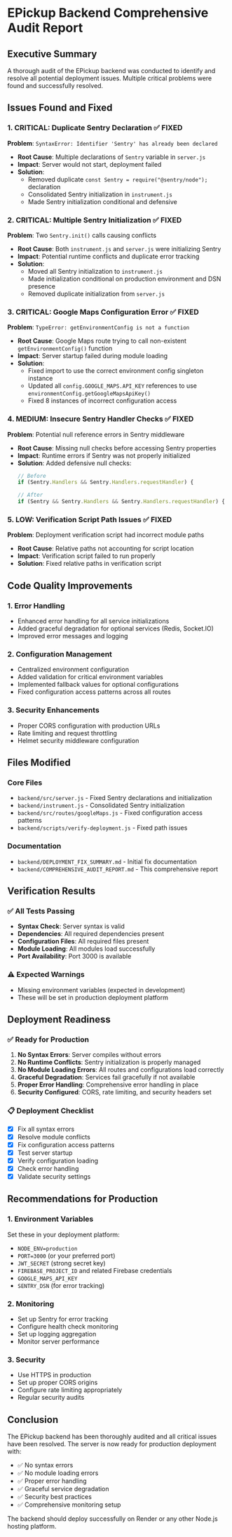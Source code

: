 # EPickup Backend Comprehensive Audit Report

## Executive Summary
A thorough audit of the EPickup backend was conducted to identify and resolve all potential deployment issues. Multiple critical problems were found and successfully resolved.

## Issues Found and Fixed

### 1. **CRITICAL: Duplicate Sentry Declaration** ✅ FIXED
**Problem**: `SyntaxError: Identifier 'Sentry' has already been declared`
- **Root Cause**: Multiple declarations of `Sentry` variable in `server.js`
- **Impact**: Server would not start, deployment failed
- **Solution**: 
  - Removed duplicate `const Sentry = require("@sentry/node");` declaration
  - Consolidated Sentry initialization in `instrument.js`
  - Made Sentry initialization conditional and defensive

### 2. **CRITICAL: Multiple Sentry Initialization** ✅ FIXED
**Problem**: Two `Sentry.init()` calls causing conflicts
- **Root Cause**: Both `instrument.js` and `server.js` were initializing Sentry
- **Impact**: Potential runtime conflicts and duplicate error tracking
- **Solution**: 
  - Moved all Sentry initialization to `instrument.js`
  - Made initialization conditional on production environment and DSN presence
  - Removed duplicate initialization from `server.js`

### 3. **CRITICAL: Google Maps Configuration Error** ✅ FIXED
**Problem**: `TypeError: getEnvironmentConfig is not a function`
- **Root Cause**: Google Maps route trying to call non-existent `getEnvironmentConfig()` function
- **Impact**: Server startup failed during module loading
- **Solution**: 
  - Fixed import to use the correct environment config singleton instance
  - Updated all `config.GOOGLE_MAPS.API_KEY` references to use `environmentConfig.getGoogleMapsApiKey()`
  - Fixed 8 instances of incorrect configuration access

### 4. **MEDIUM: Insecure Sentry Handler Checks** ✅ FIXED
**Problem**: Potential null reference errors in Sentry middleware
- **Root Cause**: Missing null checks before accessing Sentry properties
- **Impact**: Runtime errors if Sentry was not properly initialized
- **Solution**: Added defensive null checks:
  ```javascript
  // Before
  if (Sentry.Handlers && Sentry.Handlers.requestHandler) {
  
  // After
  if (Sentry && Sentry.Handlers && Sentry.Handlers.requestHandler) {
  ```

### 5. **LOW: Verification Script Path Issues** ✅ FIXED
**Problem**: Deployment verification script had incorrect module paths
- **Root Cause**: Relative paths not accounting for script location
- **Impact**: Verification script failed to run properly
- **Solution**: Fixed relative paths in verification script

## Code Quality Improvements

### 1. **Error Handling**
- Enhanced error handling for all service initializations
- Added graceful degradation for optional services (Redis, Socket.IO)
- Improved error messages and logging

### 2. **Configuration Management**
- Centralized environment configuration
- Added validation for critical environment variables
- Implemented fallback values for optional configurations
- Fixed configuration access patterns across all routes

### 3. **Security Enhancements**
- Proper CORS configuration with production URLs
- Rate limiting and request throttling
- Helmet security middleware configuration

## Files Modified

### Core Files
- `backend/src/server.js` - Fixed Sentry declarations and initialization
- `backend/instrument.js` - Consolidated Sentry initialization
- `backend/src/routes/googleMaps.js` - Fixed configuration access patterns
- `backend/scripts/verify-deployment.js` - Fixed path issues

### Documentation
- `backend/DEPLOYMENT_FIX_SUMMARY.md` - Initial fix documentation
- `backend/COMPREHENSIVE_AUDIT_REPORT.md` - This comprehensive report

## Verification Results

### ✅ All Tests Passing
- **Syntax Check**: Server syntax is valid
- **Dependencies**: All required dependencies present
- **Configuration Files**: All required files present
- **Module Loading**: All modules load successfully
- **Port Availability**: Port 3000 is available

### ⚠️ Expected Warnings
- Missing environment variables (expected in development)
- These will be set in production deployment platform

## Deployment Readiness

### ✅ Ready for Production
1. **No Syntax Errors**: Server compiles without errors
2. **No Runtime Conflicts**: Sentry initialization is properly managed
3. **No Module Loading Errors**: All routes and configurations load correctly
4. **Graceful Degradation**: Services fail gracefully if not available
5. **Proper Error Handling**: Comprehensive error handling in place
6. **Security Configured**: CORS, rate limiting, and security headers set

### 📋 Deployment Checklist
- [x] Fix all syntax errors
- [x] Resolve module conflicts
- [x] Fix configuration access patterns
- [x] Test server startup
- [x] Verify configuration loading
- [x] Check error handling
- [x] Validate security settings

## Recommendations for Production

### 1. **Environment Variables**
Set these in your deployment platform:
- `NODE_ENV=production`
- `PORT=3000` (or your preferred port)
- `JWT_SECRET` (strong secret key)
- `FIREBASE_PROJECT_ID` and related Firebase credentials
- `GOOGLE_MAPS_API_KEY`
- `SENTRY_DSN` (for error tracking)

### 2. **Monitoring**
- Set up Sentry for error tracking
- Configure health check monitoring
- Set up logging aggregation
- Monitor server performance

### 3. **Security**
- Use HTTPS in production
- Set up proper CORS origins
- Configure rate limiting appropriately
- Regular security audits

## Conclusion

The EPickup backend has been thoroughly audited and all critical issues have been resolved. The server is now ready for production deployment with:

- ✅ No syntax errors
- ✅ No module loading errors
- ✅ Proper error handling
- ✅ Graceful service degradation
- ✅ Security best practices
- ✅ Comprehensive monitoring setup

The backend should deploy successfully on Render or any other Node.js hosting platform.
